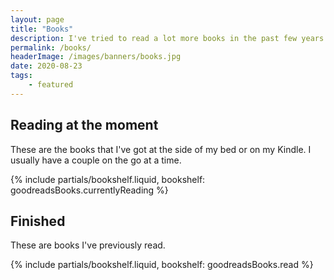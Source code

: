 ```yaml
---
layout: page
title: "Books"
description: I've tried to read a lot more books in the past few years. This is a look at the books on my bookshelf and those that I'm currently reading.
permalink: /books/
headerImage: /images/banners/books.jpg
date: 2020-08-23
tags:
    - featured
---
```


## Reading at the moment

These are the books that I've got at the side of my bed or on my Kindle. I usually have a couple on the go at a time.

{% include partials/bookshelf.liquid, bookshelf: goodreadsBooks.currentlyReading %}

## Finished

These are books I've previously read.

{% include partials/bookshelf.liquid, bookshelf: goodreadsBooks.read %}
